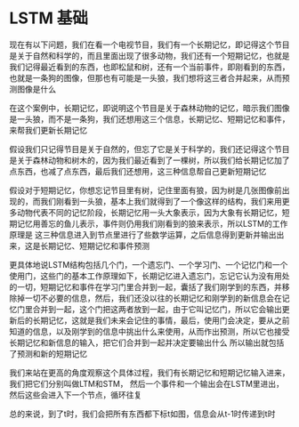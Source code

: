 # LSTM 基础

现在有以下问题，我们在看一个电视节目，我们有一个长期记忆，即记得这个节目是关于自然和科学的，而且里面出现了很多动物，我们还有一个短期记忆，也就是我们记得最近看到的东西，也即松鼠和树，还有一个当前事件，即刚看到的东西，也就是一条狗的图像，但那也有可能是一头狼，我们想将这三者合并起来，从而预测图像是什么

在这个案例中，长期记忆，即说明这个节目是关于森林动物的记忆，暗示我们图像是一头狼，而不是一条狗，我们还想用这三个信息，长期记忆、短期记忆和事件，来帮我们更新长期记忆

假设我们只记得节目是关于自然的，但忘了它是关于科学的，我们还记得这个节目是关于森林动物和树木的，因为我们最近看到了一棵树，所以我们给长期记忆加了点东西，也减了点东西，最后我们还想用，这三种信息帮自己更新短期记忆

假设对于短期记忆，你想忘记节目里有树，记住里面有狼，因为树是几张图像前出现的，而我们刚看到一头狼，基本上我们就得到了一个像这样的结构，我们来用更多动物代表不同的记忆阶段，长期记忆用一头大象表示，因为大象有长期记忆，短期记忆用善忘的鱼儿表示，事件则仍用我们刚看到的狼来表示，所以LSTM的工作原理是 这三种信息进入到节点里进行了些数学运算，之后信息得到更新并输出出来，这是长期记忆、短期记忆和事件预测

更具体地说LSTM结构包括几个门，一个遗忘门、一个学习门、一个记忆门和一个使用门，这些门的基本工作原理如下，长期记忆进入遗忘门，忘记它认为没有用处的一切，短期记忆和事件在学习门里合并到一起，囊括了我们刚学到的东西，并移除掉一切不必要的信息，然后，我们还没以往的长期记忆和刚学到的新信息会在记忆门里合并到一起，这个门把这两者放到一起，由于它叫记忆门，所以它会输出更新后的长期记忆，这就是我们未来会记住的事情，最后，使用门会决定，要从之前知道的信息，以及刚学到的信息中挑出什么来使用，从而作出预测，所以它也接受长期记忆和新信息的输入，把它们合并到一起并决定要输出什么
所以输出就包括了预测和新的短期记忆

我们来站在更高的角度观察这个具体过程，我们有长期记忆和短期记忆输入进来，我们把它们分别叫做LTM和STM，
然后一个事件和一个输出会在LSTM里进出，然后这些会进入下一个节点，循环往复

总的来说，到了t时，我们会把所有东西都下标t如图，信息会从t-1时传递到t时
